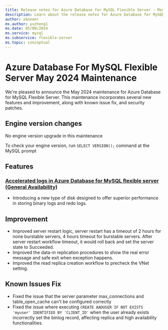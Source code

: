 ```yaml
---
title: Release notes for Azure Database for MySQL Flexible Server - May 2024
description: Learn about the release notes for Azure Database for MySQL Flexible Server May 2024.
author: xboxeer
ms.author: yuzheng1
ms.date: 05/09/2024
ms.service: mysql
ms.subservice: flexible-server
ms.topic: conceptual
---
```


# Azure Database For MySQL Flexible Server May 2024 Maintenance

We're pleased to announce the May 2024 maintenance for Azure Database for MySQL Flexible Server. This maintenance incorporates several new features and improvement, along with known issue fix, and security patches.

## Engine version changes
No engine version upgrade in this maintenance

To check your engine version, run `SELECT VERSION();` command at the MySQL prompt

## Features
### [Accelerated logs in Azure Database for MySQL flexible server (General Availability)](../concepts-accelerated-logs.md)
- Introducing a new type of disk designed to offer superior performance in storing binary logs and redo logs.

## Improvement
- Improved server restart logic, server restart has a timeout of 2 hours for none burstable servers, 4 hours timeout for burstable servers. After server restart workflow timeout, it would roll back and set the server state to Succeeded.
- Improved the data-in replication procedures to show the real error message and safe exit when exception happens.
- Improved the read replica creation workflow to precheck the VNet setting.
    
## Known Issues Fix
- Fixed the issue that the server parameter max_connections and table_open_cache can't be configured correctly
- Fixed the issue where executing `CREATE AADUSER IF NOT EXISTS 'myuser' IDENTIFIED BY 'CLIENT_ID'` when the user already exists incorrectly set the binlog record, affecting replica and high availability functionalities.

